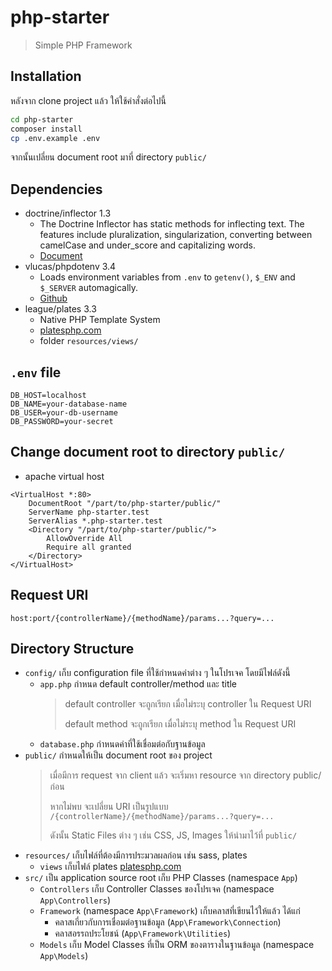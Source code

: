# php-starter
> Simple PHP Framework

## Installation
หลังจาก clone project แล้ว ให้ใช้คำสั่งต่อไปนี้
```bash
cd php-starter
composer install
cp .env.example .env
```
จากนั้นเปลี่ยน document root มาที่ directory `public/`

## Dependencies 
* doctrine/inflector 1.3
    * The Doctrine Inflector has static methods for inflecting text. The features include pluralization, singularization, converting between camelCase and under_score and capitalizing words.
    * [Document](https://www.doctrine-project.org/projects/doctrine-inflector/en/1.3/index.html)
* vlucas/phpdotenv 3.4
    * Loads environment variables from `.env` to `getenv()`, `$_ENV` and `$_SERVER` automagically.
    * [Github](https://github.com/vlucas/phpdotenv)
* league/plates 3.3
    * Native PHP Template System
    * [platesphp.com](https://platesphp.com/)
    * folder `resources/views/`

## `.env` file  
```dotenv
DB_HOST=localhost
DB_NAME=your-database-name
DB_USER=your-db-username
DB_PASSWORD=your-secret
```

## Change document root to directory `public/`
* apache virtual host
```apacheconfig
<VirtualHost *:80> 
    DocumentRoot "/part/to/php-starter/public/"
    ServerName php-starter.test
    ServerAlias *.php-starter.test
    <Directory "/part/to/php-starter/public/">
        AllowOverride All
        Require all granted
    </Directory>
</VirtualHost>
```

## Request URI
`host:port/{controllerName}/{methodName}/params...?query=...`

## Directory Structure
* `config/`  เก็บ configuration file ที่ใช้กำหนดค่าต่าง ๆ ในโปรเจค โดยมีไฟล์ดังนี้
  * `app.php` กำหนด default controller/method และ title
    > default controller จะถูกเรียก เมื่อไม่ระบุ controller ใน Request URI
    >
    > default method จะถูกเรียก เมื่อไม่ระบุ method ใน Request URI
  * `database.php` กำหนดค่าที่ใช้เชื่อมต่อกับฐานข้อมูล
* `public/` กำหนดให้เป็น document root ของ project 
  > เมื่อมีการ request จาก client แล้ว จะเริ่มหา resource จาก directory public/ ก่อน
  >
  > หากไม่พบ จะเปลี่ยน URI เป็นรูปแบบ `/{controllerName}/{methodName}/params...?query=...` 
  >
  > ดังนั้น Static Files ต่าง ๆ เช่น CSS, JS, Images ให้นำมาไว้ที่ `public/` 
* `resources/` เก็บไฟล์ที่ต้องมีการประมวลผลก่อน เช่น sass, plates
  * `views` เก็บไฟล์ plates [platesphp.com](https://platesphp.com/)
* `src/` เป็น application source root เก็บ PHP Classes
  (namespace `App`)
  * `Controllers` เก็บ Controller Classes ของโปรเจค (namespace `App\Controllers`)
  * `Framework` (namespace `App\Framework`) เก็บคลาสที่เขียนไว้ให้แล้ว ได้แก่ 
    * คลาสเกี่ยวกับการเชื่อมต่อฐานข้อมูล (`App\Framework\Connection`) 
    * คลาสอรรถประโยชน์ (`App\Framework\Utilities`)
  * `Models` เก็บ Model Classes ที่เป็น ORM ของตารางในฐานข้อมูล (namespace `App\Models`)